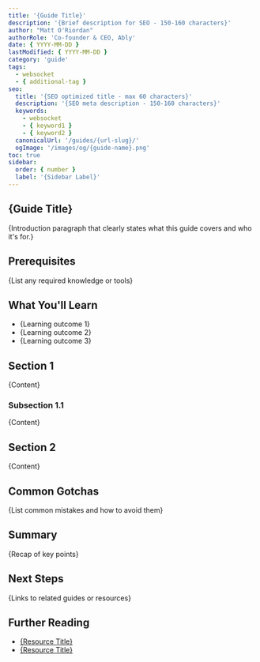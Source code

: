 ```yaml
---
title: '{Guide Title}'
description: '{Brief description for SEO - 150-160 characters}'
author: "Matt O'Riordan"
authorRole: 'Co-founder & CEO, Ably'
date: { YYYY-MM-DD }
lastModified: { YYYY-MM-DD }
category: 'guide'
tags:
  - websocket
  - { additional-tag }
seo:
  title: '{SEO optimized title - max 60 characters}'
  description: '{SEO meta description - 150-160 characters}'
  keywords:
    - websocket
    - { keyword1 }
    - { keyword2 }
  canonicalUrl: '/guides/{url-slug}/'
  ogImage: '/images/og/{guide-name}.png'
toc: true
sidebar:
  order: { number }
  label: '{Sidebar Label}'
---
```


## {Guide Title}

{Introduction paragraph that clearly states what this guide covers and who it's
for.}

## Prerequisites

{List any required knowledge or tools}

## What You'll Learn

- {Learning outcome 1}
- {Learning outcome 2}
- {Learning outcome 3}

## Section 1

{Content}

### Subsection 1.1

{Content}

## Section 2

{Content}

## Common Gotchas

{List common mistakes and how to avoid them}

## Summary

{Recap of key points}

## Next Steps

{Links to related guides or resources}

## Further Reading

- [{Resource Title}]({URL})
- [{Resource Title}]({URL})
